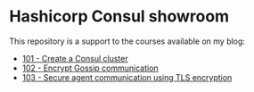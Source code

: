 # Hashicorp Consul showroom

This repository is a support to the courses available on my blog:

- [101 - Create a Consul cluster](https://blog.captaincy.io/consul-101-setup-a-cluster/)
- [102 - Encrypt Gossip communication](https://blog.captaincy.io/consul-102-secure-cluster-communication-using-gossip-encryption/)
- [103 - Secure agent communication using TLS encryption](https://blog.captaincy.io/hashicorp-consul-103-secure-cluster-communication-using-gossip-encryption/)
